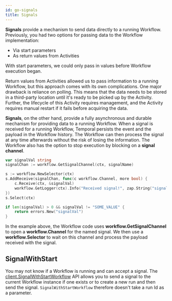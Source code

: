```yaml
---
id: go-signals
title: Signals
---
```


**Signals** provide a mechanism to send data directly to a running Workflow. Previously, you had
two options for passing data to the Workflow implementation:

* Via start parameters
* As return values from Activities

With start parameters, we could only pass in values before Workflow execution began.

Return values from Activities allowed us to pass information to a running Workflow, but this
approach comes with its own complications. One major drawback is reliance on polling. This means
that the data needs to be stored in a third-party location until it's ready to be picked up by
the Activity. Further, the lifecycle of this Activity requires management, and the Activity
requires manual restart if it fails before acquiring the data.

**Signals**, on the other hand, provide a fully asynchronous and durable mechanism for providing data to
a running Workflow. When a signal is received for a running Workflow, Temporal persists the event
and the payload in the Workflow history. The Workflow can then process the signal at any time
afterwards without the risk of losing the information. The Workflow also has the option to stop
execution by blocking on a **signal channel**.

```go
var signalVal string
signalChan := workflow.GetSignalChannel(ctx, signalName)

s := workflow.NewSelector(ctx)
s.AddReceive(signalChan, func(c workflow.Channel, more bool) {
    c.Receive(ctx, &signalVal)
    workflow.GetLogger(ctx).Info("Received signal!", zap.String("signal", signalName), zap.String("value", signalVal))
})
s.Select(ctx)

if len(signalVal) > 0 && signalVal != "SOME_VALUE" {
    return errors.New("signalVal")
}
```

In the example above, the Workflow code uses **workflow.GetSignalChannel** to open a
**workflow.Channel** for the named signal. We then use a **workflow.Selector** to wait on this
channel and process the payload received with the signal.

## SignalWithStart

You may not know if a Workflow is running and can accept a signal. The
[client.SignalWithStartWorkflow](https://pkg.go.dev/go.temporal.io/sdk/client#Client) API
allows you to send a signal to the current Workflow instance if one exists or to create a new
run and then send the signal. `SignalWithStartWorkflow` therefore doesn't take a run Id as a
parameter.
